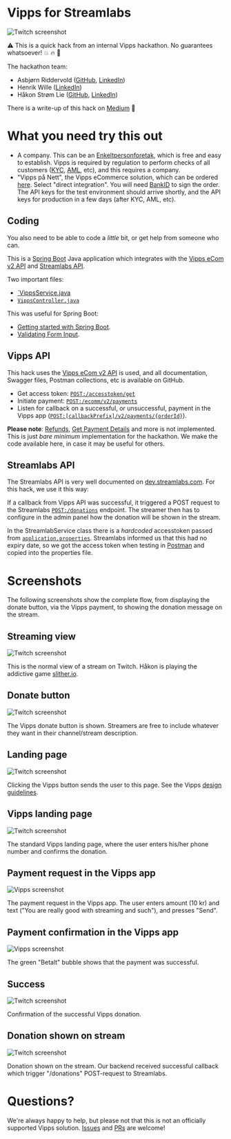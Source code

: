 # Vipps for Streamlabs

![Twitch screenshot](images/1-donate-button.png)

:warning: This is a quick hack from an internal Vipps hackathon. No guarantees whatsoever! :boom: :fire: :shit:

The hackathon team:
* Asbjørn Riddervold ([GitHub](https://github.com/aridder), [LinkedIn](https://www.linkedin.com/in/ariddervold/))
* Henrik Wille ([LinkedIn](https://www.linkedin.com/in/hwille/))
* Håkon Strøm Lie ([GitHub](https://github.com/Hakonslie), [LinkedIn](https://www.linkedin.com/in/hakonslie/))

There is a write-up of this hack on [Medium](https://medium.com/@ariddervold/vipps-for-streamlabs-8133fb204f8e) :clap:

# What you need try this out

* A company. This can be an [Enkeltpersonforetak](https://www.brreg.no/enkeltpersonforetak/registrere-et-enkeltpersonforetak/), which is free and  easy to establish. Vipps is required by regulation to perform checks of all customers ([KYC](https://en.wikipedia.org/wiki/Know_your_customer), [AML](https://en.wikipedia.org/wiki/Money_laundering), etc), and this requires a company.
* "Vipps på Nett", the Vipps eCommerce solution, which can be ordered [here](https://www.vipps.no/bedrift/vipps-pa-nett). Select "direct integration". You will need [BankID](https://www.bankid.no/privat/) to sign the order. The API keys for the test environment should arrive shortly, and the API keys for production in a few days (after KYC, AML, etc).

## Coding

You also need to be able to code a _little_ bit, or get help from someone who can.

This is a
[Spring Boot](https://spring.io/projects/spring-boot)
Java application which integrates with the
[Vipps eCom v2 API](https://github.com/vippsas/vipps-ecom-api)
and
[Streamlabs API](https://dev.streamlabs.com/reference).

Two important files:
* [`VippsService.java](https://github.com/vippsas/vipps-streamlabs/blob/master/src/main/java/no/vipps/twitchecom/VippsService.java)
* [`VippsController.java`](https://github.com/vippsas/vipps-streamlabs/blob/master/src/main/java/no/vipps/twitchecom/VippsController.java)

This was useful for Spring Boot:
* [Getting started with Spring Boot](https://spring.io/guides/gs/spring-boot/).
* [Validating Form Input](https://spring.io/guides/gs/validating-form-input/).

## Vipps API

This hack uses the [Vipps eCom v2 API](https://github.com/vippsas/vipps-ecom-api) is used,
and all documentation, Swagger files, Postman collections, etc is available on GitHub.

* Get access token: [`POST:/accesstoken/get`](https://vippsas.github.io/vipps-ecom-api/#/Authorization%20Service/fetchAuthorizationTokenUsingPost)
* Initiate payment: [`POST:/ecomm/v2/payments`](https://vippsas.github.io/vipps-ecom-api/#/Vipps%20eCom%20API/initiatePaymentV3UsingPOST)
* Listen for callback on a successful, or unsuccessful, payment in the Vipps app ([`POST:[callbackPrefix]/v2/payments/{orderId}`](https://vippsas.github.io/vipps-ecom-api/#/Endpoints%20required%20by%20Vipps%20from%20the%20merchant/transactionUpdateCallbackForRegularPaymentUsingPOST)).

**Please note**: [Refunds](https://vippsas.github.io/vipps-ecom-api/#/Vipps%20eCom%20API/refundPaymentUsingPOST),
[Get Payment Details](https://vippsas.github.io/vipps-ecom-api/#/Vipps%20eCom%20API/getPaymentDetailsUsingGET)
and more is not implemented.
This is just _bare minimum_ implementation for the hackathon.
We make the code available here, in case it may be useful for others.

## Streamlabs API

The Streamlabs API is very well documented on [dev.streamlabs.com](https://dev.streamlabs.com).
For this hack, we use it this way:

If a callback from Vipps API was successful, it triggered a POST request to
the Streamlabs [`POST:/donations`](https://dev.streamlabs.com/reference#donations-1)
endpoint. The streamer then has to configure in the admin panel how the donation will be
shown in the stream.

In the StreamlabService class there is a _hardcoded_ accesstoken passed from
[`application.properties`](https://github.com/vippsas/vipps-streamlabs/blob/master/src/main/resources/application.properties).
Streamlabs informed us that this had no expiry date,
so we got the access token when testing in [Postman](https://www.getpostman.com)
and copied into the properties file.

# Screenshots

The following screenshots show the complete flow, from displaying the donate button,
via the Vipps payment, to showing the donation message on the stream.

## Streaming view

![Twitch screenshot](images/0-streaming-view.png)

This is the normal view of a stream on Twitch.
Håkon is playing the addictive game [slither.io](http://slither.io).

## Donate button

![Twitch screenshot](images/1-donate-button.png)

The Vipps donate button is shown.
Streamers are free to include whatever they want in their channel/stream description.

## Landing page

![Twitch screenshot](images/2-landing-page.png)

Clicking the Vipps button sends the user to this page.
See the Vipps [design guidelines](https://github.com/vippsas/vipps-design-guidelines).

## Vipps landing page

![Twitch screenshot](images/3-vipps-landing-page.png)

The standard Vipps landing page, where the user enters his/her phone number
and confirms the donation.

## Payment request in the Vipps app

![Vipps screenshot](images/4-1-vipps-app-request.png)

The payment request in the Vipps app. The user enters amount (10 kr)
and text ("You are really good with streaming and such"), and presses "Send".

## Payment confirmation in the Vipps app

![Vipps screenshot](images/4-2-vipps-app-confirmation.png)

The green "Betalt" bubble shows that the payment was successful.

## Success

![Twitch screenshot](images/4-3-success.png)

Confirmation of the successful Vipps donation.

## Donation shown on stream

![Twitch screenshot](images/5-streamlabs-notification.png)

Donation shown on the stream.
Our backend received successful callback which trigger "/donations" POST-request to Streamlabs.

# Questions?

We're always happy to help, but please not that this is not an officially supported Vipps solution.
[Issues](issues) and [PRs](pulls) are welcome!
